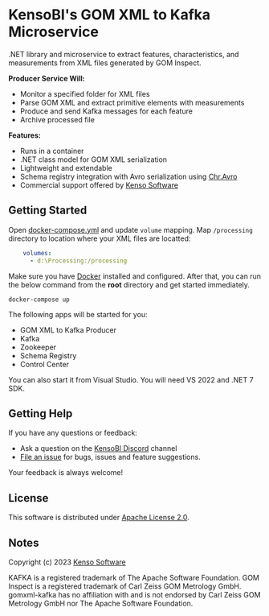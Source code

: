# KensoBI's GOM XML to Kafka Microservice

.NET library and microservice to extract features, characteristics, and measurements from XML files generated by GOM Inspect.

**Producer Service Will:**

- Monitor a specified folder for XML files
- Parse GOM XML and extract primitive elements with measurements
- Produce and send Kafka messages for each feature
- Archive processed file

**Features:**
- Runs in a container
- .NET class model for GOM XML serialization
- Lightweight and extendable
- Schema registry integration with Avro serialization using [Chr.Avro](https://github.com/ch-robinson/dotnet-avro)
- Commercial support offered by  [Kenso Software](https://kensobi.com)

## Getting Started
Open [docker-compose.yml](docker-compose.yml) and update `volume` mapping. Map `/processing` directory to location where your XML files are locatted:

```yml
    volumes:
      - d:\Processing:/processing
```
Make sure you have [Docker](https://docker.com/) installed and configured. After that, you can run the below command from the **root** directory and get started immediately. 

```console
docker-compose up
```

The following apps will be started for you:

- GOM XML to Kafka Producer
- Kafka
- Zookeeper
- Schema Registry
- Control Center

You can also start it from Visual Studio. You will need VS 2022 and .NET 7 SDK.

## Getting Help
If you have any questions or feedback:

- Ask a question on the [KensoBI Discord](https://discord.gg/bPaB9zwH) channel 
- [File an issue](https://github.com/KensoBI/gomxml-kafka/issues/new) for bugs, issues and feature suggestions.

Your feedback is always welcome!

## License
This software is distributed under [Apache License 2.0](license).

## Notes
Copyright (c) 
2023 [Kenso Software](https://kensobi.com)

KAFKA is a registered trademark of The Apache Software Foundation. GOM Inspect is a registered trademark of Carl Zeiss GOM Metrology GmbH. gomxml-kafka has no affiliation with and is not endorsed by Carl Zeiss GOM Metrology GmbH nor The Apache Software Foundation.
